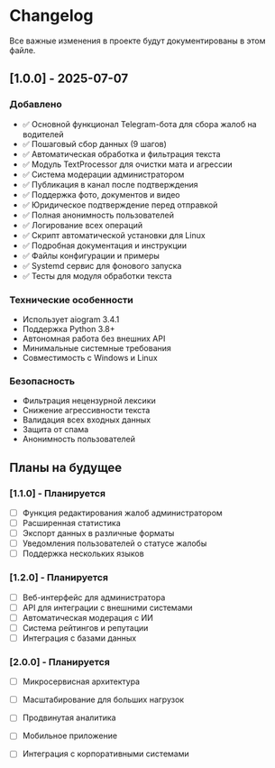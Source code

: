 # Changelog

Все важные изменения в проекте будут документированы в этом файле.

## [1.0.0] - 2025-07-07

### Добавлено
- ✅ Основной функционал Telegram-бота для сбора жалоб на водителей
- ✅ Пошаговый сбор данных (9 шагов)
- ✅ Автоматическая обработка и фильтрация текста
- ✅ Модуль TextProcessor для очистки мата и агрессии
- ✅ Система модерации администратором
- ✅ Публикация в канал после подтверждения
- ✅ Поддержка фото, документов и видео
- ✅ Юридическое подтверждение перед отправкой
- ✅ Полная анонимность пользователей
- ✅ Логирование всех операций
- ✅ Скрипт автоматической установки для Linux
- ✅ Подробная документация и инструкции
- ✅ Файлы конфигурации и примеры
- ✅ Systemd сервис для фонового запуска
- ✅ Тесты для модуля обработки текста

### Технические особенности
- Использует aiogram 3.4.1
- Поддержка Python 3.8+
- Автономная работа без внешних API
- Минимальные системные требования
- Совместимость с Windows и Linux

### Безопасность
- Фильтрация нецензурной лексики
- Снижение агрессивности текста
- Валидация всех входных данных
- Защита от спама
- Анонимность пользователей

## Планы на будущее

### [1.1.0] - Планируется
- [ ] Функция редактирования жалоб администратором
- [ ] Расширенная статистика
- [ ] Экспорт данных в различные форматы
- [ ] Уведомления пользователей о статусе жалобы
- [ ] Поддержка нескольких языков

### [1.2.0] - Планируется
- [ ] Веб-интерфейс для администратора
- [ ] API для интеграции с внешними системами
- [ ] Автоматическая модерация с ИИ
- [ ] Система рейтингов и репутации
- [ ] Интеграция с базами данных

### [2.0.0] - Планируется
- [ ] Микросервисная архитектура
- [ ] Масштабирование для больших нагрузок
- [ ] Продвинутая аналитика
- [ ] Мобильное приложение
- [ ] Интеграция с корпоративными системами

